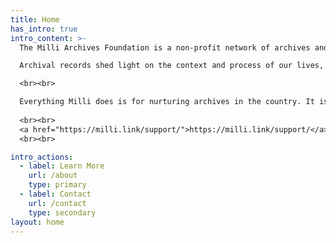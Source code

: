 ```yaml
---
title: Home
has_intro: true
intro_content: >-
  The Milli Archives Foundation is a non-profit network of archives and archivists dedicated to building, nurturing and sustaining archives across India.

  Archival records shed light on the context and process of our lives, from an old family photo album to a bundle of letters with your mentor, from a recording of a community elder’s memories to a company’s board minutes or a social movement’s banner. An accessible archive drawing on our collective memory enables a diversity of stories for the future. Milli works with individuals, families, organizations and communities toward building, nurturing and sustaining our collective memory and records in the form of accessible archives. Archives need the attention and care they deserve. Memory matters, and Milli is here to help.

  <br><br>

  Everything Milli does is for nurturing archives in the country. It is a non-profit foundation, and relies on public support to make its work possible. Please do consider supporting this movement, and help build, nurture and sustain our collective memory through accessible archives.
 
  <br><br>
  <a href="https://milli.link/support/">https://milli.link/support/</a>
  <br><br>

intro_actions:
  - label: Learn More
    url: /about
    type: primary
  - label: Contact
    url: /contact
    type: secondary
layout: home
---
```


